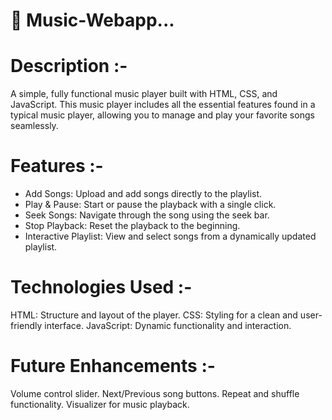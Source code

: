 # 🎵 Music-Webapp...

# Description :-
A simple, fully functional music player built with HTML, CSS, and JavaScript. This music player includes all the essential features found in a typical music player, allowing you to manage and play your favorite songs seamlessly.

# Features :-
- Add Songs: Upload and add songs directly to the playlist.
- Play & Pause: Start or pause the playback with a single click.
- Seek Songs: Navigate through the song using the seek bar.
- Stop Playback: Reset the playback to the beginning.
- Interactive Playlist: View and select songs from a dynamically updated playlist.

# Technologies Used :-
HTML: Structure and layout of the player.
CSS: Styling for a clean and user-friendly interface.
JavaScript: Dynamic functionality and interaction.

# Future Enhancements :-
Volume control slider.
Next/Previous song buttons.
Repeat and shuffle functionality.
Visualizer for music playback.

